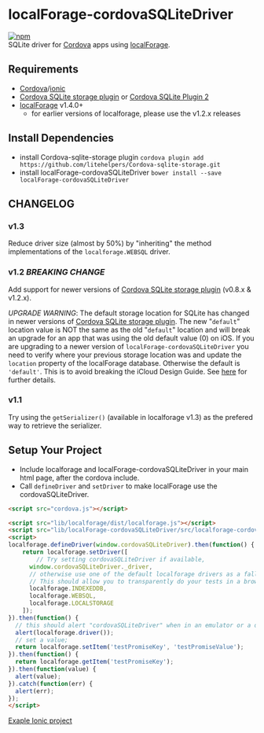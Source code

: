 # localForage-cordovaSQLiteDriver
[![npm](https://img.shields.io/npm/dm/localforage-cordovasqlitedriver.svg)](https://www.npmjs.com/package/localforage-cordovasqlitedriver)  
SQLite driver for [Cordova](https://cordova.apache.org/) apps using [localForage](https://github.com/mozilla/localForage).

## Requirements

* [Cordova](https://cordova.apache.org/)/[ionic](http://ionicframework.com/)
* [Cordova SQLite storage plugin](https://github.com/litehelpers/Cordova-sqlite-storage/) or [Cordova SQLite Plugin 2](https://github.com/nolanlawson/cordova-plugin-sqlite-2)
* [localForage](https://github.com/mozilla/localForage) v1.4.0+
  * for earlier versions of localforage, please use the v1.2.x releases

## Install Dependencies

* install Cordova-sqlite-storage plugin `cordova plugin add https://github.com/litehelpers/Cordova-sqlite-storage.git`
* install localForage-cordovaSQLiteDriver `bower install --save localForage-cordovaSQLiteDriver`

## CHANGELOG

### v1.3
Reduce driver size (almost by 50%) by "inheriting" the method implementations of the `localforage.WEBSQL` driver.

### v1.2 *BREAKING CHANGE*
Add support for newer versions of [Cordova SQLite storage plugin](https://github.com/litehelpers/Cordova-sqlite-storage/) (v0.8.x  & v1.2.x).

*UPGRADE WARNING*: The default storage location for SQLite has changed in newer versions of [Cordova SQLite storage plugin](https://github.com/litehelpers/Cordova-sqlite-storage/). The new "`default`" location value is NOT the same as the old "`default`" location and will break an upgrade for an app that was using the old default value (0) on iOS. If you are upgrading to a newer version of `localForage-cordovaSQLiteDriver` you need to verify where your previous storage location was and update the `location` property of the localForage database. Otherwise the default is `'default'`. This is to avoid breaking the iCloud Design Guide. See [here](https://github.com/litehelpers/Cordova-sqlite-storage#important-icloud-backup-of-sqlite-database-is-not-allowed) for further details.

### v1.1
Try using the `getSerializer()` (available in localforage v1.3) as the prefered way to retrieve the serializer.

## Setup Your Project

* Include localforage and localForage-cordovaSQLiteDriver in your main html page, after the cordova include.
* Call `defineDriver` and `setDriver` to make localForage use the cordovaSQLiteDriver.

```html
<script src="cordova.js"></script>

<script src="lib/localforage/dist/localforage.js"></script>
<script src="lib/localForage-cordovaSQLiteDriver/src/localforage-cordovasqlitedriver.js"></script>
<script>
localforage.defineDriver(window.cordovaSQLiteDriver).then(function() {
    return localforage.setDriver([
    	// Try setting cordovaSQLiteDriver if available,
      window.cordovaSQLiteDriver._driver,
      // otherwise use one of the default localforage drivers as a fallback.
      // This should allow you to transparently do your tests in a browser
      localforage.INDEXEDDB,
      localforage.WEBSQL,
      localforage.LOCALSTORAGE
    ]);
}).then(function() {
  // this should alert "cordovaSQLiteDriver" when in an emulator or a device
  alert(localforage.driver());
  // set a value;
  return localforage.setItem('testPromiseKey', 'testPromiseValue');
}).then(function() {
  return localforage.getItem('testPromiseKey');
}).then(function(value) {
  alert(value);
}).catch(function(err) {
  alert(err);
});
</script>
```
[Exaple Ionic project](https://github.com/thgreasi/localForage-cordovaSQLiteDriver-TestIonicApp)
